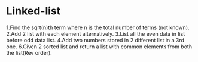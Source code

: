 # Linked-list

1.Find the sqrt(n)th term where n is the total number of terms (not known).
2.Add 2 list with each element alternatively.
3.List all the even data in list before odd data list.
4.Add two numbers stored in 2 different list in a 3rd one.
6.Given 2 sorted list and return a list with common elements from both the list(Rev order).
